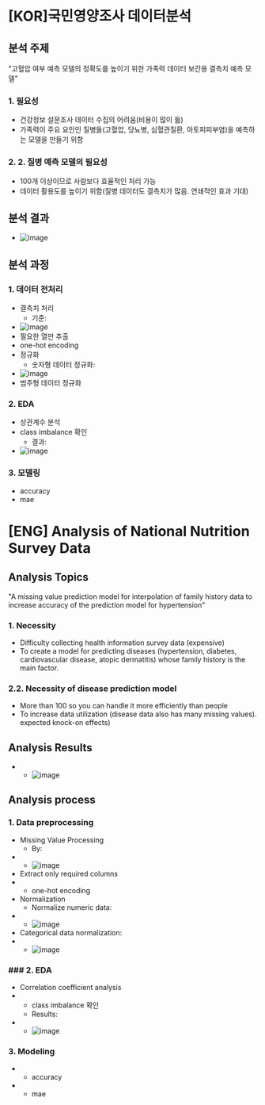 # [KOR]국민영양조사 데이터분석

## 분석 주제
"고혈압 여부 예측 모델의 정확도를 높이기 위한 가족력 데이터 보간용 결측치 예측 모델"
### 1. 필요성
- 건강정보 설문조사 데이터 수집의 어려움(비용이 많이 듦)
- 가족력이 주요 요인인 질병들(고혈압, 당뇨병, 심혈관질환, 아토피피부염)을 예측하는 모델을 만들기 위함
### 2. 2. 질병 예측 모델의 필요성
- 100개 이상이므로 사람보다 효율적인 처리 가능
- 데이터 활용도를 높이기 위함(질병 데이터도 결측치가 많음. 연쇄적인 효과 기대)
## 분석 결과
- ![image](https://user-images.githubusercontent.com/106477624/219936461-4d6f44b7-5055-46fd-a933-7735e6b0d20e.png)

## 분석 과정
### 1. 데이터 전처리
- 결측치 처리
  - 기준: 
- ![image](https://user-images.githubusercontent.com/106477624/219936744-dabc3a99-217f-4839-b096-41dba408ce58.png)
- 필요한 열만 추출
- one-hot encoding
- 정규화
  - 숫자형 데이터 정규화: 
 - ![image](https://user-images.githubusercontent.com/106477624/219936751-56459fa3-7b41-42f7-b449-16083d7837c6.png)
  - 범주형 데이터 정규화
### 2. EDA
- 상관계수 분석
- class imbalance 확인
  - 결과: 
- ![image](https://user-images.githubusercontent.com/106477624/219936778-7b324238-d070-4ac8-bbd4-845362d447c9.png)

### 3. 모델링
- accuracy
- mae

# [ENG] Analysis of National Nutrition Survey Data

## Analysis Topics
"A missing value prediction model for interpolation of family history data to increase accuracy of the prediction model for hypertension"
### 1. Necessity
- Difficulty collecting health information survey data (expensive)
- To create a model for predicting diseases (hypertension, diabetes, cardiovascular disease, atopic dermatitis) whose family history is the main factor.
### 2.2. Necessity of disease prediction model
- More than 100 so you can handle it more efficiently than people
- To increase data utilization (disease data also has many missing values). expected knock-on effects)
## Analysis Results
- - ![image](https://user-images.githubusercontent.com/106477624/219936461-4d6f44b7-5055-46fd-a933-7735e6b0d20e.png)

## Analysis process
### 1. Data preprocessing
- Missing Value Processing
  - By: 
- - ![image](https://user-images.githubusercontent.com/106477624/219937006-e707117d-fab1-44a2-bedb-c285461cad04.png)
- Extract only required columns
- - one-hot encoding
- Normalization
  - Normalize numeric data: 
 - - ![image](https://user-images.githubusercontent.com/106477624/219936751-56459fa3-7b41-42f7-b449-16083d7837c6.png)
  - Categorical data normalization: 
 - - ![image](https://user-images.githubusercontent.com/106477624/219936764-43c29020-9530-4f68-93af-9a26c1807d04.png)
### ### 2. EDA
- Correlation coefficient analysis
- - class imbalance 확인
  - Results: 
- - ![image](https://user-images.githubusercontent.com/106477624/219936778-7b324238-d070-4ac8-bbd4-845362d447c9.png)

### 3. Modeling
- - accuracy
- - mae
